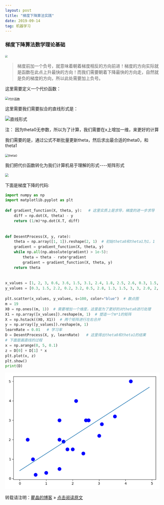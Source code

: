 ```yaml
---
layout: post
title: "梯度下降算法实践"
date: 2019-09-14
tag: 机器学习
---
```


### 梯度下降算法数学理论基础



<img src="https://upload-images.jianshu.io/upload_images/1234352-f20521a962005299.png?imageMogr2/auto-orient/strip|imageView2/2/w/1047/format/webp" style="zoom: 50%;" />

> 梯度前加一个负号，就意味着朝着梯度相反的方向前进！梯度的方向实际就是函数在此点上升最快的方向！而我们需要朝着下降最快的方向走，自然就是负的梯度的方向，所以此处需要加上负号。

这里需要定义一个代价函数：

<img src="https://upload-images.jianshu.io/upload_images/1234352-4e4000e69f05af7b.png?imageMogr2/auto-orient/strip|imageView2/2/w/451/format/webp" alt="代价函数" style="zoom:67%;" />

这里需要我们需要拟合的直线形式是：

![直线形式](https://upload-images.jianshu.io/upload_images/1234352-acea37db1e02004d.png?imageMogr2/auto-orient/strip|imageView2/2/w/328/format/webp)

注： 因为theta0无参数，所以为了计算，我们需要在x上增加一维，来更好的计算

我们需要的是，通过公式不断批量更新theta，然后求出最合适的theta0，和theta1

<img src="https://upload-images.jianshu.io/upload_images/1234352-bfd1c5136eaaa552.png?imageMogr2/auto-orient/strip|imageView2/2/w/485/format/webp" alt="theta0" style="zoom: 67%;" />

我们把代价函数转化为我们计算机易于理解的形式----矩阵形式

<img src="https://upload-images.jianshu.io/upload_images/1234352-66b04086dd1f8ba9.png?imageMogr2/auto-orient/strip|imageView2/2/w/516/format/webp" style="zoom:67%;" />

下面是梯度下降的代码:

```python
import numpy as np
import matplotlib.pyplot as plt

def gradient_function(X, theta, y):   # 这里实质上是求导，梯度的进一步求导
    diff = np.dot(X, theta) - y
    return (1/m)*np.dot(X.T, diff) 


def DesentProcess(X, y, rate):
    theta = np.array([1, 1]).reshape(2, 1)  # 初始theta0和theta1为1，1
    gradient = gradient_function(X, theta, y)
    while np.all(np.absolute(gradient) > 1e-5):
        theta = theta - rate*gradient
        gradient = gradient_function(X, theta, y)
    return theta


x_values = [1, 2, 3, 0.6, 3.6, 1.5, 3.1, 2.4, 1.8, 2.5, 2.6, 0.3, 1.5, 1.65, 2.6, 4.2, 1.5, 0.5, 2.13]
y_values = [0.3, 1.5, 2.2, 0.2, 3.2, 0.5, 2.8, 1.3, 1.5, 3, 3, 2.0, 2, 1.9, 3, 5, 3, 1, 4]

plt.scatter(x_values, y_values, s=100, color="blue")  # 散点图
m = 19
X0 = np.ones((m, 1))  # 需要增加一个维度，这里是为了更好的对theta0进行处理
X1 = np.array([x_values]).reshape(m, 1)  # 塑造一个m*1的矩阵
X = np.hstack((X0, X1))  # 两个矩阵进行左右合并
y = np.array([y_values]).reshape(m, 1)
learnRate = 0.01   # 学习率
D = DesentProcess(X, y, learnRate)   # 这里得出theta0和theta1的结果
# 下面是画直线的过程
x = np.arange(0, 5, 0.1)             
z = D[0] + D[1] * x    
plt.plot(x, z)
plt.show()
print(D)

```

![拟合的直线](\images\posts\others\回归线.png)

转载请注明：[瞿晶的博客](http://fantongxue.xyz) » [点击阅读原文](http://www.fantongxue.xyz/2019/09/梯度下降算法的实践/)